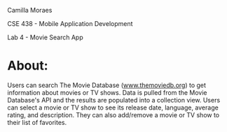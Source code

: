 Camilla Moraes

CSE 438 - Mobile Application Development

Lab 4 - Movie Search App

# About: #
Users can search The Movie Database (www.themoviedb.org) to get information about movies or TV shows. Data is pulled from the Movie Database's API and the results are populated into a collection view. Users can select a movie or TV show to see its release date, language, average rating, and description. They can also add/remove a movie or TV show to their list of favorites. 
